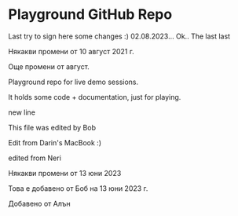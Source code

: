 # Playground GitHub Repo

Last try to sign here some changes :) 02.08.2023... Ok.. The last last

Някакви промени от 10 август 2021 г.

Още промени от август.

Playground repo for live demo sessions.

It holds some code + documentation, just for playing.

new line

This file was edited by Bob

Edit from Darin's MacBook :)

edited from Neri

Някакви промени от 13 юни 2023

Това е добавено от Боб на 13 юни 2023 г.

Добавено от Алън
